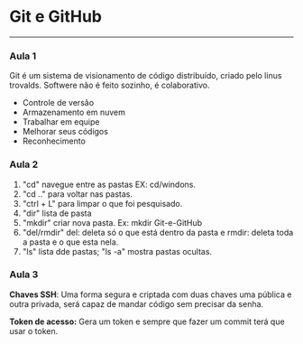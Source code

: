 # Git e GitHub 

----------

### Aula 1



Git é um sistema de visionamento de código distribuído, criado pelo linus trovalds. Softwere não é feito sozinho, é colaborativo. 

- Controle de versão 
- Armazenamento em nuvem
- Trabalhar em equipe 
- Melhorar seus códigos 
- Reconhecimento 



### Aula 2

1. "cd" navegue entre as pastas EX: cd/windons. 
2. "cd .." para voltar nas pastas. 
3. "ctrl + L" para limpar o que foi pesquisado.
4. "dir" lista de pasta 
5. "mkdir" criar nova pasta. Ex: mkdir Git-e-GitHub
6. "del/rmdir" del: deleta só o que está dentro da pasta e rmdir: deleta toda a pasta e o que esta nela.
7. "ls" lista dde pastas; "ls -a" mostra pastas ocultas.



### Aula 3

__Chaves SSH__: Uma forma segura e criptada com duas chaves uma pública e outra privada, será capaz de mandar código sem precisar da senha.

**Token de acesso:** Gera um token e sempre que fazer um commit terá que usar o token. 







